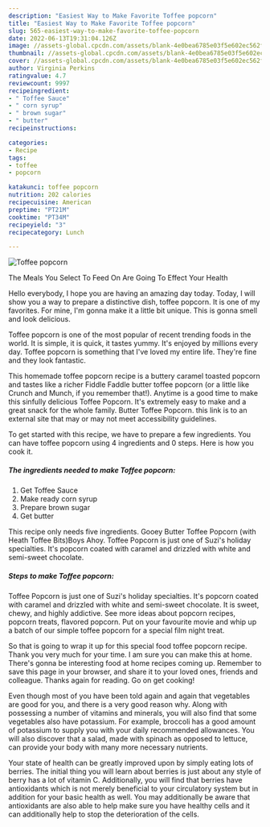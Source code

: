 ```yaml
---
description: "Easiest Way to Make Favorite Toffee popcorn"
title: "Easiest Way to Make Favorite Toffee popcorn"
slug: 565-easiest-way-to-make-favorite-toffee-popcorn
date: 2022-06-13T19:31:04.126Z
image: //assets-global.cpcdn.com/assets/blank-4e0bea6785e03f5e602ec562f230caae08da540cada707380b4fe1bbebba43da.png
thumbnail: //assets-global.cpcdn.com/assets/blank-4e0bea6785e03f5e602ec562f230caae08da540cada707380b4fe1bbebba43da.png
cover: //assets-global.cpcdn.com/assets/blank-4e0bea6785e03f5e602ec562f230caae08da540cada707380b4fe1bbebba43da.png
author: Virginia Perkins
ratingvalue: 4.7
reviewcount: 9997
recipeingredient:
- " Toffee Sauce"
- " corn syrup"
- " brown sugar"
- " butter"
recipeinstructions:

categories:
- Recipe
tags:
- toffee
- popcorn

katakunci: toffee popcorn 
nutrition: 202 calories
recipecuisine: American
preptime: "PT21M"
cooktime: "PT34M"
recipeyield: "3"
recipecategory: Lunch

---
```



![Toffee popcorn](//assets-global.cpcdn.com/assets/blank-4e0bea6785e03f5e602ec562f230caae08da540cada707380b4fe1bbebba43da.png)

The Meals You Select To Feed On Are Going To Effect Your Health

Hello everybody, I hope you are having an amazing day today. Today, I will show you a way to prepare a distinctive dish, toffee popcorn. It is one of my favorites. For mine, I'm gonna make it a little bit unique. This is gonna smell and look delicious.

Toffee popcorn is one of the most popular of recent trending foods in the world. It is simple, it is quick, it tastes yummy. It's enjoyed by millions every day. Toffee popcorn is something that I've loved my entire life. They're fine and they look fantastic.

This homemade toffee popcorn recipe is a buttery caramel toasted popcorn and tastes like a richer Fiddle Faddle butter toffee popcorn (or a little like Crunch and Munch, if you remember that!). Anytime is a good time to make this sinfully delicious Toffee Popcorn. It&#39;s extremely easy to make and a great snack for the whole family. Butter Toffee Popcorn. this link is to an external site that may or may not meet accessibility guidelines.


To get started with this recipe, we have to prepare a few ingredients. You can have toffee popcorn using 4 ingredients and 0 steps. Here is how you cook it.

<!--inarticleads1-->

##### The ingredients needed to make Toffee popcorn:

1. Get  Toffee Sauce
1. Make ready  corn syrup
1. Prepare  brown sugar
1. Get  butter


This recipe only needs five ingredients. Gooey Butter Toffee Popcorn (with Heath Toffee Bits)Boys Ahoy. Toffee Popcorn is just one of Suzi&#39;s holiday specialties. It&#39;s popcorn coated with caramel and drizzled with white and semi-sweet chocolate. 

<!--inarticleads2-->

##### Steps to make Toffee popcorn:



Toffee Popcorn is just one of Suzi&#39;s holiday specialties. It&#39;s popcorn coated with caramel and drizzled with white and semi-sweet chocolate. It is sweet, chewy, and highly addictive. See more ideas about popcorn recipes, popcorn treats, flavored popcorn. Put on your favourite movie and whip up a batch of our simple toffee popcorn for a special film night treat. 

So that is going to wrap it up for this special food toffee popcorn recipe. Thank you very much for your time. I am sure you can make this at home. There's gonna be interesting food at home recipes coming up. Remember to save this page in your browser, and share it to your loved ones, friends and colleague. Thanks again for reading. Go on get cooking!

Even though most of you have been told again and again that vegetables are good for you, and there is a very good reason why. Along with possessing a number of vitamins and minerals, you will also find that some vegetables also have potassium. For example, broccoli has a good amount of potassium to supply you with your daily recommended allowances. You will also discover that a salad, made with spinach as opposed to lettuce, can provide your body with many more necessary nutrients.

Your state of health can be greatly improved upon by simply eating lots of berries. The initial thing you will learn about berries is just about any style of berry has a lot of vitamin C. Additionally, you will find that berries have antioxidants which is not merely beneficial to your circulatory system but in addition for your basic health as well. You may additionally be aware that antioxidants are also able to help make sure you have healthy cells and it can additionally help to stop the deterioration of the cells.

